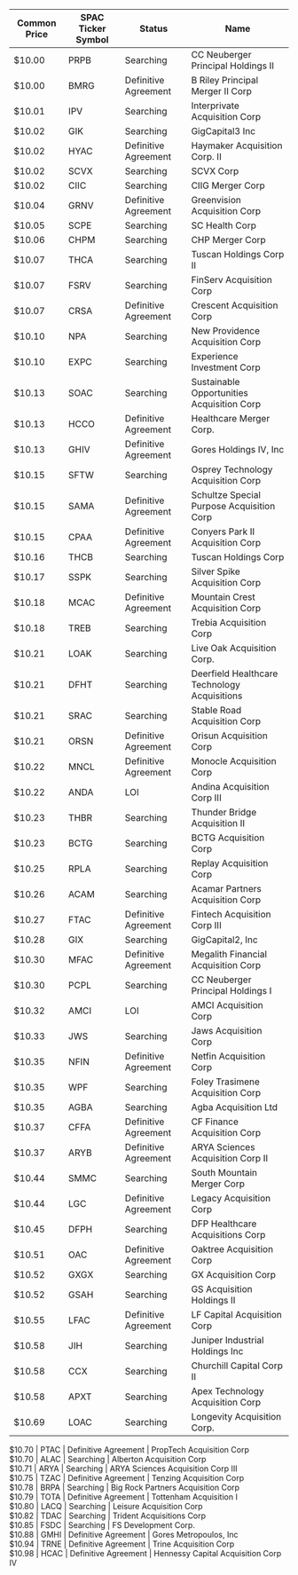 Common Price  | SPAC Ticker Symbol | Status               | Name                                        
------------- | ------------------ | -------------------- | --------------------------------------------
$10.00        | PRPB               | Searching            | CC Neuberger Principal Holdings II          
$10.00        | BMRG               | Definitive Agreement | B Riley Principal Merger II Corp            
$10.01        | IPV                | Searching            | Interprivate Acquisition Corp               
$10.02        | GIK                | Searching            | GigCapital3 Inc                             
$10.02        | HYAC               | Definitive Agreement | Haymaker Acquisition Corp. II               
$10.02        | SCVX               | Searching            | SCVX Corp                                   
$10.02        | CIIC               | Searching            | CIIG Merger Corp                            
$10.04        | GRNV               | Definitive Agreement | Greenvision Acquisition Corp                
$10.05        | SCPE               | Searching            | SC Health Corp                              
$10.06        | CHPM               | Searching            | CHP Merger Corp                             
$10.07        | THCA               | Searching            | Tuscan Holdings Corp II                     
$10.07        | FSRV               | Searching            | FinServ Acquisition Corp                    
$10.07        | CRSA               | Definitive Agreement | Crescent Acquisition Corp                   
$10.10        | NPA                | Searching            | New Providence Acquisition Corp             
$10.10        | EXPC               | Searching            | Experience Investment Corp                  
$10.13        | SOAC               | Searching            | Sustainable Opportunities Acquisition Corp  
$10.13        | HCCO               | Definitive Agreement | Healthcare Merger Corp.                     
$10.13        | GHIV               | Definitive Agreement | Gores Holdings IV, Inc                      
$10.15        | SFTW               | Searching            | Osprey Technology Acquisition Corp          
$10.15        | SAMA               | Definitive Agreement | Schultze Special Purpose Acquisition Corp   
$10.15        | CPAA               | Definitive Agreement | Conyers Park II Acquisition Corp            
$10.16        | THCB               | Searching            | Tuscan Holdings Corp                        
$10.17        | SSPK               | Searching            | Silver Spike Acquisition Corp               
$10.18        | MCAC               | Definitive Agreement | Mountain Crest Acquisition Corp             
$10.18        | TREB               | Searching            | Trebia Acquisition Corp                     
$10.21        | LOAK               | Searching            | Live Oak Acquisition Corp.                  
$10.21        | DFHT               | Searching            | Deerfield Healthcare Technology Acquisitions
$10.21        | SRAC               | Searching            | Stable Road Acquisition Corp                
$10.21        | ORSN               | Definitive Agreement | Orisun Acquisition Corp                     
$10.22        | MNCL               | Definitive Agreement | Monocle Acquisition Corp                    
$10.22        | ANDA               | LOI                  | Andina Acquisition Corp III                 
$10.23        | THBR               | Searching            | Thunder Bridge Acquisition II               
$10.23        | BCTG               | Searching            | BCTG Acquisition Corp                       
$10.25        | RPLA               | Searching            | Replay Acquisition Corp                     
$10.26        | ACAM               | Searching            | Acamar Partners Acquisition Corp            
$10.27        | FTAC               | Definitive Agreement | Fintech Acquisition Corp III                
$10.28        | GIX                | Searching            | GigCapital2, Inc                            
$10.30        | MFAC               | Definitive Agreement | Megalith Financial Acquisition Corp         
$10.30        | PCPL               | Searching            | CC Neuberger Principal Holdings I           
$10.32        | AMCI               | LOI                  | AMCI Acquisition Corp                       
$10.33        | JWS                | Searching            | Jaws Acquisition Corp                       
$10.35        | NFIN               | Definitive Agreement | Netfin Acquisition Corp                     
$10.35        | WPF                | Searching            | Foley Trasimene Acquisition Corp            
$10.35        | AGBA               | Searching            | Agba Acquisition Ltd                        
$10.37        | CFFA               | Definitive Agreement | CF Finance Acquisition Corp                 
$10.37        | ARYB               | Definitive Agreement | ARYA Sciences Acquisition Corp II           
$10.44        | SMMC               | Searching            | South Mountain Merger Corp                  
$10.44        | LGC                | Definitive Agreement | Legacy Acquisition Corp                     
$10.45        | DFPH               | Searching            | DFP Healthcare Acquisitions Corp            
$10.51        | OAC                | Definitive Agreement | Oaktree Acquisition Corp                    
$10.52        | GXGX               | Searching            | GX Acquisition Corp                         
$10.52        | GSAH               | Searching            | GS Acquisition Holdings II                  
$10.55        | LFAC               | Definitive Agreement | LF Capital Acquisition Corp                 
$10.58        | JIH                | Searching            | Juniper Industrial Holdings Inc             
$10.58        | CCX                | Searching            | Churchill Capital Corp II                   
$10.58        | APXT               | Searching            | Apex Technology Acquisition Corp            
$10.69        | LOAC               | Searching            | Longevity Acquisition Corp.
                
$10.70        | PTAC               | Definitive Agreement | PropTech Acquisition Corp                   
$10.70        | ALAC               | Searching            | Alberton Acquisition Corp                   
$10.71        | ARYA               | Searching            | ARYA Sciences Acquisition Corp III          
$10.75        | TZAC               | Definitive Agreement | Tenzing Acquisition Corp                    
$10.78        | BRPA               | Searching            | Big Rock Partners Acquisition Corp          
$10.79        | TOTA               | Definitive Agreement | Tottenham Acquisition I                     
$10.80        | LACQ               | Searching            | Leisure Acquisition Corp                    
$10.82        | TDAC               | Searching            | Trident Acquisitions Corp                   
$10.85        | FSDC               | Searching            | FS Development Corp.                        
$10.88        | GMHI               | Definitive Agreement | Gores Metropoulos, Inc                      
$10.94        | TRNE               | Definitive Agreement | Trine Acquisition Corp                      
$10.98        | HCAC               | Definitive Agreement | Hennessy Capital Acquisition Corp IV        
